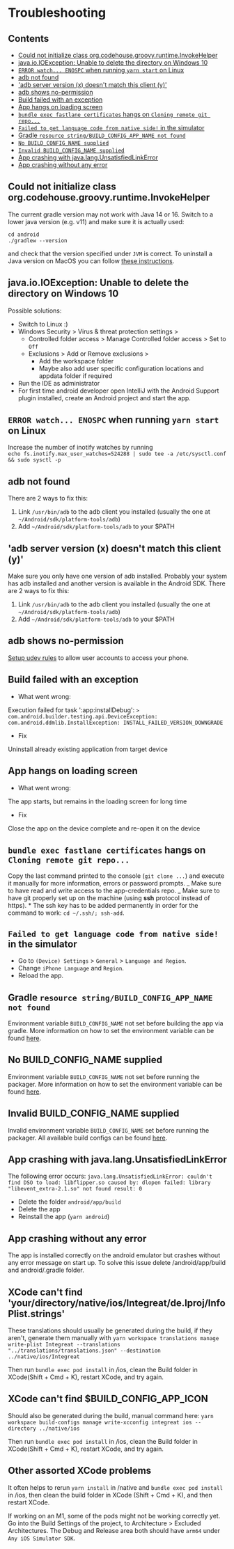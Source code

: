 # Troubleshooting

## Contents

- [Could not initialize class org.codehouse.groovy.runtime.InvokeHelper](#could-not-initialize-class-orgcodehousegroovyruntimeinvokehelper)
- [java.io.IOException: Unable to delete the directory on Windows 10](#javaioioexception-unable-to-delete-the-directory-on-windows-10)
- [`ERROR watch... ENOSPC` when running `yarn start` on Linux](#error-watch-enospc-when-running-yarn-start-on-linux)
- [adb not found](#adb-not-found)
- ['adb server version (x) doesn't match this client (y)'](#adb-server-version-x-doesnt-match-this-client-y)
- [adb shows no-permission](#adb-shows-no-permission)
- [Build failed with an exception](#build-failed-with-an-exception)
- [App hangs on loading screen](#app-hangs-on-loading-screen)
- [`bundle exec fastlane certificates` hangs on `Cloning remote git repo...`](#bundle-exec-fastlane-certificates-hangs-on-cloning-remote-git-repo)
- [`Failed to get language code from native side!` in the simulator](#failed-to-get-language-code-from-native-side-in-the-simulator)
- [Gradle `resource string/BUILD_CONFIG_APP_NAME not found`](#gradle-resource-stringbuild_config_app_name-not-found)
- [`No BUILD_CONFIG_NAME supplied`](#no-build_config_name-supplied)
- [`Invalid BUILD_CONFIG_NAME supplied`](#invalid-build_config_name-supplied)
- [App crashing with java.lang.UnsatisfiedLinkError](#app-crashing-with-javalangunsatisfiedlinkerror)
- [App crashing without any error](#app-crashing-without-any-error)

## Could not initialize class org.codehouse.groovy.runtime.InvokeHelper

The current gradle version may not work with Java 14 or 16. Switch to a lower java version (e.g. v11) and make sure it is actually used:

```
cd android
./gradlew --version
```

and check that the version specified under `JVM` is correct.
To uninstall a Java version on MacOS you can follow [these instructions](https://docs.oracle.com/javase/8/docs/technotes/guides/install/mac_jdk.html#A1096903).

## java.io.IOException: Unable to delete the directory on Windows 10

Possible solutions:

- Switch to Linux :)
- Windows Security > Virus & threat protection settings >
  - Controlled folder access > Manage Controlled folder access > Set to `Off`
  - Exclusions > Add or Remove exclusions >
    - Add the workspace folder
    - Maybe also add user specific configuration locations and appdata folder if required
- Run the IDE as administrator
- For first time android developer open IntelliJ with the Android Support plugin installed, create an Android project and start the app.

## `ERROR watch... ENOSPC` when running `yarn start` on Linux

Increase the number of inotify watches by running  
`echo fs.inotify.max_user_watches=524288 | sudo tee -a /etc/sysctl.conf && sudo sysctl -p`

## adb not found

There are 2 ways to fix this:

1. Link `/usr/bin/adb` to the adb client you installed (usually the one at `~/Android/sdk/platform-tools/adb`)
2. Add `~/Android/sdk/platform-tools/adb` to your \$PATH

## 'adb server version (x) doesn't match this client (y)'

Make sure you only have one version of adb installed. Probably your system has adb installed and another version is available in the Android SDK. There are 2 ways to fix this:

1. Link `/usr/bin/adb` to the adb client you installed (usually the one at `~/Android/sdk/platform-tools/adb`)
2. Add `~/Android/sdk/platform-tools/adb` to your \$PATH

## adb shows no-permission

[Setup udev rules](https://wiki.archlinux.org/index.php/Android_Debug_Bridge#Adding_udev_Rules) to allow user accounts to access your phone.

## Build failed with an exception

- What went wrong:

Execution failed for task ':app:installDebug':
`> com.android.builder.testing.api.DeviceException: com.android.ddmlib.InstallException: INSTALL_FAILED_VERSION_DOWNGRADE`

- Fix

Uninstall already existing application from target device

## App hangs on loading screen

- What went wrong:

The app starts, but remains in the loading screen for long time

- Fix

Close the app on the device complete and re-open it on the device

## `bundle exec fastlane certificates` hangs on `Cloning remote git repo...`

Copy the last command printed to the console (`git clone ...`) and execute it manually for more information, errors or password prompts.
_ Make sure to have read and write access to the app-credentials repo.
_ Make sure to have git properly set up on the machine (using **ssh** protocol instead of https). \* The ssh key has to be added permanently in order for the command to work: `cd ~/.ssh/; ssh-add`.

## `Failed to get language code from native side!` in the simulator

- Go to `(Device) Settings` > `General` > `Language and Region`.
- Change `iPhone Language` and `Region`.
- Reload the app.

## Gradle `resource string/BUILD_CONFIG_APP_NAME not found`

Environment variable `BUILD_CONFIG_NAME` not set before building the app via gradle.
More information on how to set the environment variable can be found [here](build-configs.md#gradle-android-build).

## No BUILD_CONFIG_NAME supplied

Environment variable `BUILD_CONFIG_NAME` not set before running the packager.
More information on how to set the environment variable can be found [here](build-configs.md#runtime-javascript).

## Invalid BUILD_CONFIG_NAME supplied

Invalid environment variable `BUILD_CONFIG_NAME` set before running the packager.
All available build configs can be found [here](../../build-configs/README.md#available-build-configs).

## App crashing with java.lang.UnsatisfiedLinkError

The following error occurs:
`java.lang.UnsatisfiedLinkError: couldn't find DSO to load: libflipper.so caused by: dlopen failed: library "libevent_extra-2.1.so" not found result: 0`

- Delete the folder `android/app/build`
- Delete the app
- Reinstall the app (`yarn android`)

## App crashing without any error

The app is installed correctly on the android emulator but crashes without any error message on start up.
To solve this issue delete /android/app/build and android/.gradle folder.

## XCode can't find 'your/directory/native/ios/Integreat/de.lproj/InfoPlist.strings'

These translations should usually be generated during the build, if they aren't, generate them manually with
`yarn workspace translations manage write-plist Integreat --translations "../translations/translations.json" --destination ../native/ios/Integreat`

Then run `bundle exec pod install` in /ios, clean the Build folder in XCode(Shift + Cmd + K), restart XCode, and try again.

## XCode can't find $BUILD_CONFIG_APP_ICON

Should also be generated during the build, manual command here: `yarn workspace build-configs manage write-xcconfig integreat ios --directory ../native/ios`

Then run `bundle exec pod install` in /ios, clean the Build folder in XCode(Shift + Cmd + K), restart XCode, and try again.

## Other assorted XCode problems

It often helps to rerun `yarn install` in /native and `bundle exec pod install` in /ios, then clean the build
folder in XCode (Shift + Cmd + K), and then restart XCode.

If working on an M1, some of the pods might not be working correctly yet. Go into the Build Settings of the project,
to Architecture > Excluded Architectures. The Debug and Release area both should have `arm64` under `Any iOS Simulator SDK`.
